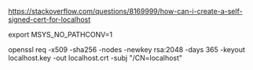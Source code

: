 https://stackoverflow.com/questions/8169999/how-can-i-create-a-self-signed-cert-for-localhost

export MSYS_NO_PATHCONV=1

openssl req -x509 -sha256 -nodes -newkey rsa:2048 -days 365 -keyout localhost.key -out localhost.crt -subj "/CN=localhost"